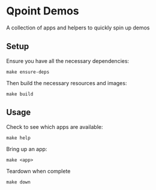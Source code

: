 # Qpoint Demos
A collection of apps and helpers to quickly spin up demos

## Setup

Ensure you have all the necessary dependencies:

```
make ensure-deps
```

Then build the necessary resources and images:

```
make build
```

## Usage

Check to see which apps are available:

```
make help
```

Bring up an app:

```
make <app>
```

Teardown when complete

```
make down
```
